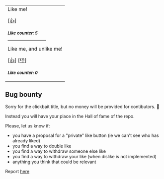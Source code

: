 <div align=center>

<table>
<tr>
<td>
Like me!

[<a href="https://github.com/iberiaz9/try-like-readme/issues/new?assignees=&labels=like&template=like.yml&title=Add+new+like%21">👍</a>]

<sub><b><i>Like counter: 5</i></b></sub>

<hr size=15px color="ff5733" width=70%>

Like me, and unlike me!

[<a href="https://github.com/iberiaz9/try-like-readme/issues/new?assignees=&labels=like-mutable&template=like-mutable.yaml&title=Add+new+like%21+%28mutable%29">👍</a>]
[<a href="https://github.com/iberiaz9/try-like-readme/issues/new?assignees=&labels=unlike-mutable&template=unlike-mutable.yml&title=I+want+to+Unlike%21">👎</a>]

<sub><b><i>Like counter: 0</i></b></sub>

</td>
</tr>
</table>
</div>

## Bug bounty 

Sorry for the clickbait title, but no money will be provided for contibutors. 🐛 

Instead you will have your place in the Hall of fame of the repo.

Please, let us know if:
* you have a proposal for a "private" like button (ie we can't see who has already liked)
* you find a way to double like
* you find a way to withdraw someone else like
* you find a way to withdraw your like (when dislike is not implemented)
* anything you think that could be relevant

Report [here](https://github.com/iberiaz9/try-like-readme/issues/new?assignees=&labels=bug-bounty&template=bug-bounty.yml&title=%5BBug+Bounty%5D%3A+)
